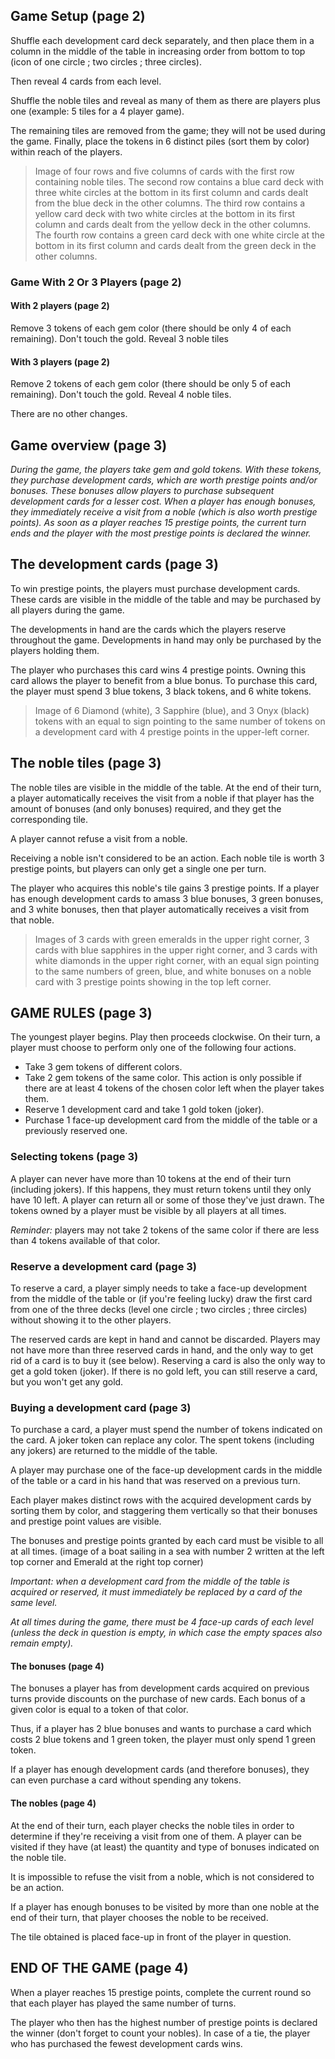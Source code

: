 ## Game Setup (page 2)

Shuffle each development card deck separately, and then place them in a column in the middle of the table in increasing order from bottom to top (icon of one circle ; two circles ; three circles).

Then reveal 4 cards from each level. 

Shuffle the noble tiles and reveal as many of them as there are players plus one (example: 5 tiles for a 4 player game). 

The remaining tiles are removed from the game; they will not be used during the game. Finally, place the tokens in 6 distinct piles (sort them by color) within reach of the players.

>Image of four rows and five columns of cards with the first row containing noble tiles. The second row contains a blue card deck with three white circles at the bottom in its first column and cards dealt from the blue deck in the other columns. The third row contains a yellow card deck with two white circles at the bottom in its first column and cards dealt from the yellow deck in the other columns. The fourth row contains a green card deck with one white circle at the bottom in its first column and cards dealt from the green deck in the other columns.

### Game With 2 Or 3 Players (page 2)

#### With 2 players (page 2)
Remove 3 tokens of each gem color (there should be only 4 of each remaining). Don't touch the gold. Reveal 3 noble tiles

#### With 3 players  (page 2)
Remove 2 tokens of each gem color (there should be only 5 of each remaining). Don't touch the gold. Reveal 4 noble tiles.

There are no other changes.

## Game overview  (page 3)

*During the game, the players take gem and gold tokens. With these tokens, they purchase development cards, which are worth prestige points and/or bonuses. These bonuses allow players to purchase subsequent development cards for a lesser cost. When a player has enough bonuses, they immediately receive a visit from a noble (which is also worth prestige points). As soon as a player reaches 15 prestige points, the current turn ends and the player with the most prestige points is declared the winner.*

## The development cards (page 3)

To win prestige points, the players must purchase development cards. These cards are visible in the middle of the table and may be purchased by all players during the game. 

The developments in hand are the cards which the players reserve throughout the game. Developments in hand may only be purchased by the players holding them.

The player who purchases this card wins 4 prestige points. Owning this card allows the player to benefit from a blue bonus. To purchase this card, the player must spend 3 blue tokens, 3 black tokens, and 6 white tokens.

> Image of 6 Diamond (white), 3 Sapphire (blue), and 3 Onyx (black) tokens with an equal to sign pointing to the same number of tokens on a development card with 4 prestige points in the upper-left corner.

## The noble tiles (page 3)

The noble tiles are visible in the middle of the table. At the end of their turn, a player automatically receives the visit from a noble if that player has the amount of bonuses (and only bonuses) required, and they get the corresponding tile. 

A player cannot refuse a visit from a noble. 

Receiving a noble isn't considered to be an action. Each noble tile is worth 3 prestige points, but players can only get a single one per turn.

The player who acquires this noble's tile gains 3 prestige points. If a player has enough development cards to amass 3 blue bonuses, 3 green bonuses, and 3 white bonuses, then that player automatically receives a visit from that noble.

>Images of 3 cards with green emeralds in the upper right corner, 3 cards with blue sapphires in the upper right corner, and 3 cards with white diamonds in the upper right corner, with an equal sign pointing to the same numbers of green, blue, and white bonuses on a noble card with 3 prestige points showing in the top left corner.

## GAME RULES (page 3)

The youngest player begins. Play then proceeds clockwise. On their turn, a player must choose to perform only one of the following four actions. 
- Take 3 gem tokens of different colors. 
- Take 2 gem tokens of the same color. 
  This action is only possible if there are at least 4 tokens of the
  chosen color left when the player takes them.
- Reserve 1 development card and take 1 gold token (joker). 
- Purchase 1 face-up development card from the middle of the 
  table or a previously reserved one.

### Selecting tokens (page 3)

A player can never have more than 10 tokens at the end of 
their turn (including jokers). If this happens, they must return 
tokens until they only have 10 left. A player can return all or 
some of those they've just drawn. The tokens owned by a 
player must be visible by all players at all times. 

*Reminder:* players may not take 2 tokens of the same color if there are less than 4 tokens available of that color.

### Reserve a development card (page 3)

To reserve a card, a player simply needs to take a face-up development from the middle of the table or (if you're feeling lucky) draw the first card from one of the three decks (level one circle ; two circles ; three circles) without showing it to the other players. 

The reserved cards are kept in hand and cannot be discarded. Players may not have more than three reserved cards in hand, and the only way to get rid of a card is to buy it (see below). Reserving a card is also the only way to get a gold token (joker). If there is no gold left, you can still reserve a card, but you won't get any gold.


### Buying a development card (page 3)

To purchase a card, a player must spend the number of tokens indicated on the card. A joker token can replace any color. The spent tokens (including any jokers) are returned to the middle of the table. 

A player may purchase one of the face-up development cards in the middle of the table or a card in his hand that was reserved on a previous turn. 

Each player makes distinct rows with the acquired development cards by sorting them by color, and staggering them vertically so that their bonuses and prestige point values are visible.

The bonuses and prestige points granted by each card must be visible to all at all times. (image of a boat sailing in a sea with number 2 written at the left top corner and Emerald at the right top corner)

*Important: when a development card from the middle of the table is acquired or reserved, it must immediately be replaced by a card of the same level.* 

*At all times during the game, there must be 4 face-up cards of each level (unless the deck in question is empty, in which case the empty spaces also remain empty).*


#### The bonuses (page 4)

The bonuses a player has from development cards acquired on previous turns provide discounts on the purchase of new cards. Each bonus of a given color is equal to a token of that color. 

Thus, if a player has 2 blue bonuses and wants to purchase a card which costs 2 blue tokens and 1 green token, the player must only spend 1 green token. 

If a player has enough development cards (and therefore bonuses), they can even purchase a card without spending any tokens.


#### The nobles (page 4)

At the end of their turn, each player checks the noble tiles in order to determine if they're receiving a visit from one of them. A player can be visited if they have (at least) the quantity and type of bonuses indicated on the noble tile. 

It is impossible to refuse the visit from a noble, which is not considered to be an action. 

If a player has enough bonuses to be visited by more than one noble at the end of their turn, that player chooses the noble to be received. 

The tile obtained is placed face-up in front of the player in question.

## END OF THE GAME (page 4)

When a player reaches 15 prestige points, complete the current round so that each player has played the same number of turns. 

The player who then has the highest number of prestige points is declared the winner (don't forget to count your nobles). In case of a tie, the player who has purchased the fewest development cards wins.
